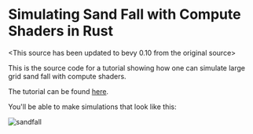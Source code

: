 # Simulating Sand Fall with Compute Shaders in Rust

<This source has been updated to bevy 0.10 from the original source>

This is the source code for a tutorial showing how one can simulate large grid sand fall with compute shaders.

The tutorial can be found [here](https://www.okkohakola.com/posts/sandfall_tutorial).

You'll be able to make simulations that look like this:

![sandfall](performance.gif)
